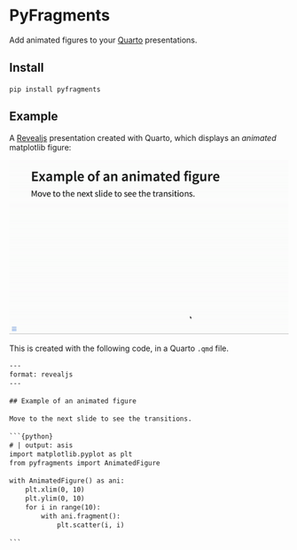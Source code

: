 # PyFragments

Add animated figures to your [Quarto](https://quarto.org) presentations.

## Install

```
pip install pyfragments
```

## Example

A [Revealjs](https://quarto.org/docs/presentations/revealjs/)
presentation created with Quarto,
which displays an *animated* matplotlib figure:

![Animated figure](docs/animated_figure.gif)

This is created with the following code,
in a Quarto `.qmd` file.

````
---
format: revealjs
---

## Example of an animated figure

Move to the next slide to see the transitions.

```{python}
# | output: asis
import matplotlib.pyplot as plt
from pyfragments import AnimatedFigure

with AnimatedFigure() as ani:
    plt.xlim(0, 10)
    plt.ylim(0, 10)
    for i in range(10):
        with ani.fragment():
            plt.scatter(i, i)

```
````
